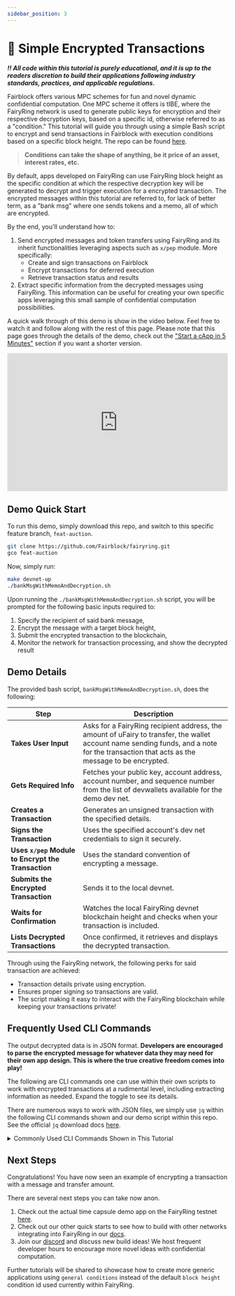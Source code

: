 ```yaml
---
sidebar_position: 3
---
```


# 🍄 Simple Encrypted Transactions

_**‼️ All code within this tutorial is purely educational, and it is up to the readers discretion to build their applications following industry standards, practices, and applicable regulations.**_

Fairblock offers various MPC schemes for fun and novel dynamic confidential computation. One MPC scheme it offers is tIBE, where the FairyRing network is used to generate public keys for encryption and their respective decryption keys, based on a specific id, otherwise referred to as a "condition." This tutorial will guide you through using a simple Bash script to encrypt and send transactions in Fairblock with execution conditions based on a specific block height. The repo can be found [here](https://github.com/Fairblock/fairyring/tree/feat-auction).

> **Conditions can take the shape of anything, be it price of an asset, interest rates, etc.** 

By default, apps developed on FairyRing can use FairyRing block height as the specific condition at which the respective decryption key will be generated to decrypt and trigger execution for a encrypted transaction. The encrypted messages within this tutorial are referred to, for lack of better term, as a "bank msg" where one sends tokens and a memo, all of which are encrypted.

By the end, you'll understand how to:

1. Send encrypted messages and token transfers using FairyRing and its inherit functionalities leveraging aspects such as `x/pep` module. More specifically:
   - Create and sign transactions on Fairblock
   - Encrypt transactions for deferred execution
   - Retrieve transaction status and results
2. Extract specific information from the decrypted messages using FairyRing. This information can be useful for creating your own specific apps leveraging this small sample of confidential computation possibiliities.

A quick walk through of this demo is show in the video below. Feel free to watch it and follow along with the rest of this page. Please note that this page goes through the details of the demo, check out the ["Start a cApp in 5 Minutes"](../../start-a-capp-in-5-minutes/fairyring_capp.md) section if you want a shorter version.

<div style={{ textAlign: "center" }}>
  <iframe
    width="100%"
    height="315"
    src="https://www.youtube.com/embed/G0Pz-iW_Fdk?si=UA_7d-ae1IORqDcH"
    title="FairyRing Demo #1 - Encrypted Transactions"
    frameBorder="0"
    allow="accelerometer; autoplay; clipboard-write; encrypted-media; gyroscope; picture-in-picture; web-share"
    referrerPolicy="strict-origin-when-cross-origin"
    allowFullScreen
    style={{ maxWidth: "560px" }}
  ></iframe>
</div>

## Demo Quick Start

To run this demo, simply download this repo, and switch to this specific feature branch, `feat-auction`.

```bash
git clone https://github.com/Fairblock/fairyring.git
gco feat-auction
```

Now, simply run:

```bash
make devnet-up
./bankMsgWithMemoAndDecryption.sh
```

Upon running the `./bankMsgWithMemoAndDecryption.sh` script, you will be prompted for the following basic inputs required to:

1. Specify the recipient of said bank message,
2. Encrypt the message with a target block height,
3. Submit the encrypted transaction to the blockchain,
4. Monitor the network for transaction processing, and show the decrypted result

## Demo Details

The provided bash script, `bankMsgWithMemoAndDecryption.sh`, does the following:

| Step | Description |
|------|------------|
| **Takes User Input** | Asks for a FairyRing recipient address, the amount of uFairy to transfer, the wallet account name sending funds, and a note for the transaction that acts as the message to be encrypted. |
| **Gets Required Info** | Fetches your public key, account address, account number, and sequence number from the list of devwallets available for the demo dev net. |
| **Creates a Transaction** | Generates an unsigned transaction with the specified details. |
| **Signs the Transaction** | Uses the specified account's dev net credentials to sign it securely. |
| **Uses `x/pep` Module to Encrypt the Transaction** | Uses the standard convention of encrypting a message. |
| **Submits the Encrypted Transaction** | Sends it to the local devnet. |
| **Waits for Confirmation** | Watches the local FairyRing devnet blockchain height and checks when your transaction is included. |
| **Lists Decrypted Transactions** | Once confirmed, it retrieves and displays the decrypted transaction. |

Through using the FairyRing network, the following perks for said transaction are achieved:

- Transaction details private using encryption.
- Ensures proper signing so transactions are valid.
- The script making it easy to interact with the FairyRing blockchain while keeping your transactions private!

## Frequently Used CLI Commands

The output decrypted data is in JSON format. **Developers are encouraged to parse the encrypted message for whatever data they may need for their own app design. This is where the true creative freedom comes into play!**

The following are CLI commands one can use within their own scripts to work with encrypted transactions at a rudimental level, including extracting information as needed. Expand the toggle to see its details.

There are numerous ways to work with JSON files, we simply use `jq` within the following CLI commands shown and our demo script within this repo. See the official `jq` download docs [here](https://jqlang.org/download/).

<details>
<summary>Commonly Used CLI Commands Shown in This Tutorial</summary>

### Fetch the Public Key for Encryption

- Use this in your app if you need to encrypt messages or transactions.

```bash
fairyringd query pep show-active-pub-key -o json | jq -r '.active_pubkey.public_key'
```

### Getting a FairyRing Account Address

- Essential if you're writing a wallet integration.

```bash
fairyringd keys show $ACCOUNT_NAME -a --keyring-backend test --home devnet_data/fairyring_devnet
```

### Create an Unsigned Transaction

- Builds a raw transaction JSON to be signed afterwards.

```bash
fairyringd tx bank send $ACC_ADDR $RECIPIENT $AMOUNT --generate-only -o json
```

### Get Account Number (for offline signing)

- Your application might need this if it manually constructs and signs transactions.

```bash
fairyringd query auth account $ACC_ADDR -o json | jq -r '.account.value.account_number'
```

### Get Sequence Number (Nonce)

- Obtaining the nonce is helpful when signing to prevent replay attacks.

```bash
fairyringd query pep show-pep-nonce $ACC_ADDR -o json | jq -r '.pep_nonce.nonce'
```

### Signs the Transaction Locally

- This allows offline signing, useful for hardware wallets or remote signing services.

If your app needs to handle user signing, it can call:

```bash
fairyringd tx sign unsigned.json --from $ACCOUNT_NAME --offline --account-number $ACC_NUM --sequence $ACC_SEQ
```

### Encrypting the Signed Transaction

Use the following to actually encrypt the transaction where one has to specify the target height, respective public key, and signed transaction.

```bash
fairyringd encrypt $TARGET_HEIGHT $PUBKEY "$SIGNED"
```

### Submitting the Encrypted Transaction:

Use the below command to submit the encrypted transaction with a specified target height for decryption.

```bash
fairyringd tx pep submit-encrypted-tx $ENCRYPTED $TARGET_HEIGHT
```

### Extracting the Transaction Hash (For Tracking)

Use the below command to extract the transaction hash that can be used to monitor the transaction status.

```bash
echo "$TX_SUBMISSION_OUTPUT" | grep -oE "txhash: [A-Fa-f0-9]+" | awk '{print $2}'
```

### Wait for Confirmation & Retrieves the Decrypted Transaction

This command monitors block height until the transaction is executed, and fetches decrypted transactions for further processing:

- This can be used to display decrypted transaction details in your app.

```bash
fairyringd list-decrypted-txs $TARGET_HEIGHT --output json | jq
```

## How You Can Use These Commands in Your Own App

1. Build your own app that uses the rudimentary encrypted transaction functionality with FairyRing.
2. Automate transaction workflows → Utilize contract call-back, and thus feth and process decrypted transactions once confirmed automatically.
3. Build a transaction explorer → Extract TX hashes and track status.

</details>

## Next Steps

Congratulations! You have now seen an example of encrypting a transaction with a message and transfer amount.

There are several next steps you can take now anon.

1. Check out the actual time capsule demo app on the FairyRing testnet [here](https://capsule.fairblock.network/).
2. Check out our other quick starts to see how to build with other networks integrating into FairyRing in our [docs](https://docs.fairblock.network/docs/welcome/quickstart/).
3. Join our [discord](https://discord.gg/jhNBCCAMPK) and discuss new build ideas! We host frequent developer hours to encourage more novel ideas with confidential computation.
<!-- 2. Look at an implementation for a local front end and simple app for a time capsule [here](https://github.com/Fairblock/time-capsule). TODO: make this repo public-->

Further tutorials will be shared to showcase how to create more generic applications using `general conditions` instead of the default `block height` condition id used currently within FairyRing.
